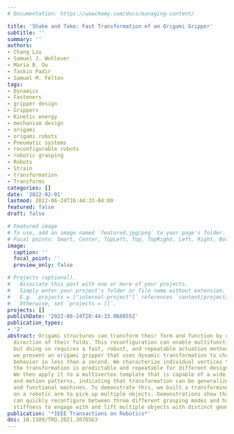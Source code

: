 ```yaml
---
# Documentation: https://wowchemy.com/docs/managing-content/

title: 'Shake and Take: Fast Transformation of an Origami Gripper'
subtitle: ''
summary: ''
authors:
- Chang Liu
- Samuel J. Wohlever
- Maria B. Ou
- Taskin Padir
- Samuel M. Felton
tags:
- Dynamics
- Fasteners
- gripper design
- Grippers
- Kinetic energy
- mechanism design
- origami
- origami robots
- Pneumatic systems
- reconfigurable robots
- robotic grasping
- Robots
- Strain
- transformation
- Transforms
categories: []
date: '2022-02-01'
lastmod: 2022-06-24T16:44:33-04:00
featured: false
draft: false

# Featured image
# To use, add an image named `featured.jpg/png` to your page's folder.
# Focal points: Smart, Center, TopLeft, Top, TopRight, Left, Right, BottomLeft, Bottom, BottomRight.
image:
  caption: ''
  focal_point: ''
  preview_only: false

# Projects (optional).
#   Associate this post with one or more of your projects.
#   Simply enter your project's folder or file name without extension.
#   E.g. `projects = ["internal-project"]` references `content/project/deep-learning/index.md`.
#   Otherwise, set `projects = []`.
projects: []
publishDate: '2022-06-24T20:44:33.060855Z'
publication_types:
- '2'
abstract: Origami structures can transform their form and function by changing the
  direction of their folds. This reconfiguration can enable multifunctional robots,
  but doing so requires a fast, robust, and repeatable actuation method. In this article,
  we present an origami gripper that uses dynamic transformation to change its kinematic
  behavior in less than a second. We characterize individual vertices to show that
  the transformation is predictable and repeatable for different designs and orientations.
  We then apply it to a multivertex template that is capable of a wide range of shapes
  and motion patterns, indicating that transformation can be generalized to complex
  and functional machines. To demonstrate this, we built a transforming origami gripper
  on a robotic arm to pick up multiple objects. Demonstrations show that the gripper
  can quickly reconfigure between three different grasping modes and has sufficient
  stiffness to engage with and lift multiple objects with distinct geometries.
publication: '*IEEE Transactions on Robotics*'
doi: 10.1109/TRO.2021.3076563
---
```

